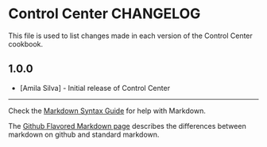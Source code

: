 Control Center CHANGELOG
========================

This file is used to list changes made in each version of the Control Center cookbook.

1.0.0
-----
- [Amila Silva] - Initial release of Control Center

- - -
Check the [Markdown Syntax Guide](http://daringfireball.net/projects/markdown/syntax) for help with Markdown.

The [Github Flavored Markdown page](http://github.github.com/github-flavored-markdown/) describes the differences between markdown on github and standard markdown.
